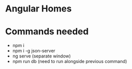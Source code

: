 # Angular Homes

# Commands needed
- npm i
- npm i -g json-server
- ng serve (separate window)
- npm run db (need to run alongside previous command)